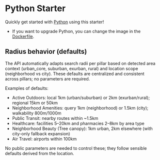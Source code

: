 # Python Starter

Quickly get started with [Python](https://www.python.org/) using this starter! 

- If you want to upgrade Python, you can change the image in the [Dockerfile](./.devcontainer/Dockerfile).

## Radius behavior (defaults)

The API automatically adapts search radii per pillar based on detected area context (urban_core, suburban, exurban, rural) and location scope (neighborhood vs city). These defaults are centralized and consistent across pillars; no parameters are required.

Examples of defaults:
- Active Outdoors: local 1km (urban/suburban) or 2km (exurban/rural); regional 15km or 50km
- Neighborhood Amenities: query 1km (neighborhood) or 1.5km (city); walkability 800m/1000m
- Public Transit: nearby routes within ~1.5km
- Healthcare: facilities 5–20km and pharmacies 2–8km by area type
- Neighborhood Beauty (Tree canopy): 1km urban, 2km elsewhere (with city-only fallback expansion)
- Air Travel: airports within 100km

No public parameters are needed to control these; they follow sensible defaults derived from the location.